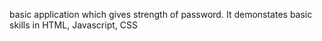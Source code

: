 basic application which gives strength of password. It demonstates basic skills in HTML, Javascript, CSS
